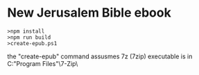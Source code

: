 # New Jerusalem Bible ebook

    >npm install 
    >npm run build
    >create-epub.ps1

the "create-epub" command assusmes 7z (7zip) executable is in  C:\"Program Files"\7-Zip\

